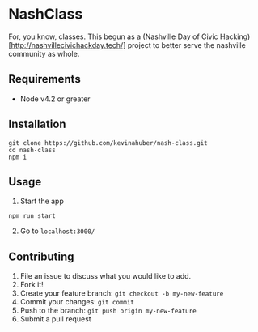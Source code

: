 # NashClass
For, you know, classes. This begun as a (Nashville Day of Civic Hacking)[http://nashvillecivichackday.tech/] project to better serve the nashville community as whole.

## Requirements
* Node v4.2 or greater

## Installation
```console
git clone https://github.com/kevinahuber/nash-class.git
cd nash-class
npm i
```

## Usage
1. Start the app
```console
npm run start
```
2. Go to `localhost:3000/`

## Contributing
1. File an issue to discuss what you would like to add.
2. Fork it!
3. Create your feature branch: `git checkout -b my-new-feature`
4. Commit your changes: `git commit`
5. Push to the branch: `git push origin my-new-feature`
6. Submit a pull request
